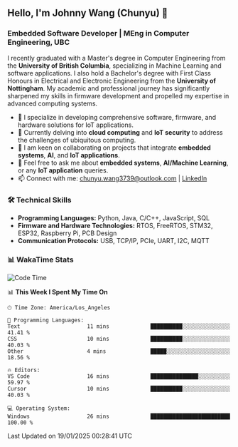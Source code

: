 ## Hello, I'm Johnny Wang (Chunyu) 👋

### Embedded Software Developer | MEng in Computer Engineering, UBC

I recently graduated with a Master's degree in Computer Engineering from the **University of British Columbia**, specializing in Machine Learning and software applications. I also hold a Bachelor's degree with First Class Honours in Electrical and Electronic Engineering from the **University of Nottingham**. My academic and professional journey has significantly sharpened my skills in firmware development and propelled my expertise in advanced computing systems.

- 🔭 I specialize in developing comprehensive software, firmware, and hardware solutions for IoT applications.
- 🌱 Currently delving into **cloud computing** and **IoT security** to address the challenges of ubiquitous computing.
- 🤝 I am keen on collaborating on projects that integrate **embedded systems**, **AI**, and **IoT applications**.
- 💬 Feel free to ask me about **embedded systems**, **AI/Machine Learning**, or any **IoT application** queries.
- 📫 Connect with me: [chunyu.wang3739@outlook.com](mailto:chunyu.wang3739@outlook.com) | [LinkedIn](https://www.linkedin.com/in/shycw1/)


### 🛠️ Technical Skills
- **Programming Languages:** Python, Java, C/C++, JavaScript, SQL
- **Firmware and Hardware Technologies:** RTOS, FreeRTOS, STM32, ESP32, Raspberry Pi, PCB Design
- **Communication Protocols:** USB, TCP/IP, PCIe, UART, I2C, MQTT

### 📊 WakaTime Stats
<!--START_SECTION:waka-->
![Code Time](http://img.shields.io/badge/Code%20Time-49%20hrs%2021%20mins-blue)

📊 **This Week I Spent My Time On** 

```text
🕑︎ Time Zone: America/Los_Angeles

💬 Programming Languages: 
Text                     11 mins             ██████████░░░░░░░░░░░░░░░   41.41 % 
CSS                      10 mins             ██████████░░░░░░░░░░░░░░░   40.03 % 
Other                    4 mins              █████░░░░░░░░░░░░░░░░░░░░   18.56 % 

🔥 Editors: 
VS Code                  16 mins             ███████████████░░░░░░░░░░   59.97 % 
Cursor                   10 mins             ██████████░░░░░░░░░░░░░░░   40.03 % 

💻 Operating System: 
Windows                  26 mins             █████████████████████████   100.00 % 
```


 Last Updated on 19/01/2025 00:28:41 UTC
<!--END_SECTION:waka-->

